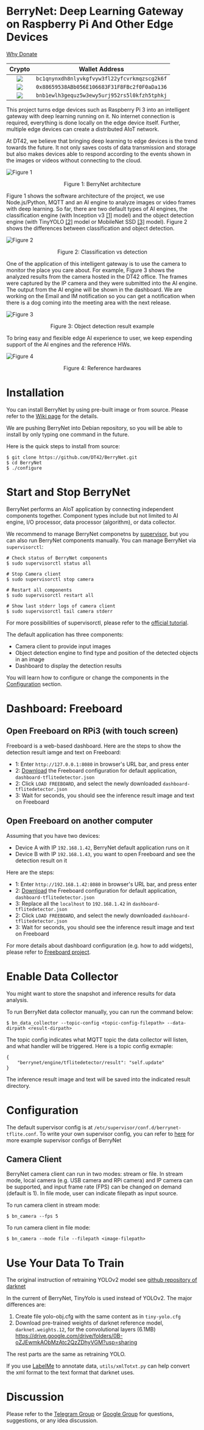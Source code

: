 # BerryNet: Deep Learning Gateway on Raspberry Pi And Other Edge Devices

[Why Donate](https://github.com/DT42/BerryNet/wiki/Donation)

|Crypto|Wallet Address|
|:--:|--|
|![](https://github.com/atomiclabs/cryptocurrency-icons/raw/master/32/icon/btc.png)|`bc1qnynxdh8nlyvkgfvyw3fl22yfcvrkmqzscg2k6f`|
|![](https://github.com/atomiclabs/cryptocurrency-icons/raw/master/32/icon/eth.png)|`0x88659538ABb056E106683F31F8FBc2f0F0aDa136`|
|![](https://github.com/atomiclabs/cryptocurrency-icons/raw/master/32/icon/bnb.png)|`bnb1ewlh3gequz5w3ewy5urj952rs5l0kfzh5tphkj`|

This project turns edge devices such as Raspberry Pi 3 into an intelligent gateway with deep learning running on it. No internet connection is required, everything is done locally on the edge device itself. Further, multiple edge devices can create a distributed AIoT network.

At DT42, we believe that bringing deep learning to edge devices is the trend towards the future. It not only saves costs of data transmission and storage but also makes devices able to respond according to the events shown in the images or videos without connecting to the cloud.

![Figure 1](https://user-images.githubusercontent.com/292790/45943626-a3d28b80-c019-11e8-829c-5eb6afd3faa4.png)

<p align="center">Figure 1: BerryNet architecture</p>

Figure 1 shows the software architecture of the project, we use Node.js/Python, MQTT and an AI engine to analyze images or video frames with deep learning. So far, there are two default types of AI engines, the classification engine (with Inception v3 [[1]](https://arxiv.org/pdf/1512.00567.pdf) model) and the object detection engine (with TinyYOLO [[2]](https://pjreddie.com/media/files/papers/YOLO9000.pdf) model or MobileNet SSD [[3]](https://arxiv.org/pdf/1704.04861.pdf) model). Figure 2 shows the differences between classification and object detection.

![Figure 2](https://cloud.githubusercontent.com/assets/292790/25520013/d9497738-2c2c-11e7-9693-3840647f2e1e.jpg)

<p align="center">Figure 2: Classification vs detection</p>

One of the application of this intelligent gateway is to use the camera to monitor the place you care about. For example, Figure 3 shows the analyzed results from the camera hosted in the DT42 office. The frames were captured by the IP camera and they were submitted into the AI engine. The output from the AI engine will be shown in the dashboard. We are working on the Email and IM notification so you can get a notification when there is a dog coming into the meeting area with the next release.

![Figure 3](https://cloud.githubusercontent.com/assets/292790/25498294/0ab79976-2bba-11e7-9114-46e328d15a18.gif)

<p align="center">Figure 3: Object detection result example</p>

To bring easy and flexible edge AI experience to user, we keep expending support of the AI engines and the reference HWs.

![Figure 4](https://user-images.githubusercontent.com/292790/64026655-c2b69780-cb71-11e9-90b9-6269319012f1.png)

<p align="center">Figure 4: Reference hardwares</p>


# Installation

You can install BerryNet by using pre-built image or from source. Please refer to the [Wiki page](https://github.com/DT42/BerryNet/wiki/Installation) for the details. 

We are pushing BerryNet into Debian repository, so you will be able to install by only typing one command in the future.

Here is the quick steps to install from source:

```
$ git clone https://github.com/DT42/BerryNet.git
$ cd BerryNet
$ ./configure
```


# Start and Stop BerryNet

BerryNet performs an AIoT application by connecting independent components together. Component types include but not limited to AI engine, I/O processor, data processor (algorithm), or data collector.

We recommend to manage BerryNet componetns by [supervisor](http://supervisord.org/), but you can also run BerryNet components manually. You can manage BerryNet via `supervisorctl`:

```
# Check status of BerryNet components
$ sudo supervisorctl status all

# Stop Camera client
$ sudo supervisorctl stop camera

# Restart all components
$ sudo supervisorctl restart all

# Show last stderr logs of camera client
$ sudo supervisorctl tail camera stderr
```

For more possibilities of supervisorctl, please refer to the [official tutorial](http://supervisord.org/running.html#running-supervisorctl).

The default application has three components:

* Camera client to provide input images
* Object detection engine to find type and position of the detected objects in an image
* Dashboard to display the detection results

You will learn how to configure or change the components in the [Configuration](#configuration) section.


# Dashboard: Freeboard

## Open Freeboard on RPi3 (with touch screen)

Freeboard is a web-based dashboard. Here are the steps to show the detection result iamge and text on Freeboard:

* 1: Enter `http://127.0.0.1:8080` in browser's URL bar, and press enter
* 2: [Download](https://raw.githubusercontent.com/DT42/BerryNet/master/config/dashboard-tflitedetector.json) the Freeboard configuration for default application, `dashboard-tflitedetector.json`
* 2: Click `LOAD FREEBOARD`, and select the newly downloaded `dashboard-tflitedetector.json`
* 3: Wait for seconds, you should see the inference result image and text on Freeboard

## Open Freeboard on another computer

Assuming that you have two devices:

* Device A with IP `192.168.1.42`, BerryNet default application runs on it
* Device B with IP `192.168.1.43`, you want to open Freeboard and see the detection result on it

Here are the steps:

* 1: Enter `http://192.168.1.42:8080` in browser's URL bar, and press enter
* 2: [Download](https://raw.githubusercontent.com/DT42/BerryNet/master/config/dashboard-tflitedetector.json) the Freeboard configuration for default application, `dashboard-tflitedetector.json`
* 3: Replace all the `localhost` to `192.168.1.42` in `dashboard-tflitedetector.json`
* 2: Click `LOAD FREEBOARD`, and select the newly downloaded `dashboard-tflitedetector.json`
* 3: Wait for seconds, you should see the inference result image and text on Freeboard

For more details about dashboard configuration (e.g. how to add widgets), please refer to [Freeboard project](https://github.com/Freeboard/freeboard).


# Enable Data Collector

You might want to store the snapshot and inference results for data analysis.

To run BerryNet data collector manually, you can run the command below:

```
$ bn_data_collector --topic-config <topic-config-filepath> --data-dirpath <result-dirpath>
```

The topic config indicates what MQTT topic the data collector will listen, and what handler will be triggered. Here is a topic config exmaple:

```
{
    "berrynet/engine/tflitedetector/result": "self.update"
}
```

The inference result image and text will be saved into the indicated result directory.


# Configuration

The default supervisor config is at `/etc/supervisor/conf.d/berrynet-tflite.conf`. To write your own supervisor config, you can refer to [here](https://github.com/DT42/BerryNet/tree/master/config/supervisor/conf.d) for more example supervisor configs of BerryNet

## Camera Client

BerryNet camera client can run in two modes: stream or file. In stream mode, local camera (e.g. USB camera and RPi camera) and IP camera can be supported, and input frame rate (FPS) can be changed on demand (default is 1). In file mode, user can indicate filepath as input source.

To run camera client in stream mode:

```
$ bn_camera --fps 5
```

To run camera client in file mode:

```
$ bn_camera --mode file --filepath <image-filepath>
```


# Use Your Data To Train

The original instruction of retraining YOLOv2 model see [github repository of darknet](https://github.com/AlexeyAB/darknet#how-to-train-to-detect-your-custom-objects)

In the current of BerryNet, TinyYolo is used instead of YOLOv2. 
The major differences are:

1. Create file yolo-obj.cfg with the same content as in `tiny-yolo.cfg`
2. Download pre-trained weights of darknet reference model, `darknet.weights.12`, for the convolutional layers (6.1MB)
https://drive.google.com/drive/folders/0B-oZJEwmkAObMzAtc2QzZDhyVGM?usp=sharing

The rest parts are the same as retraining YOLO.

If you use [LabelMe](http://labelme.csail.mit.edu/Release3.0/) to annotate data, `utils/xmlTotxt.py` can help convert the xml format to the text format that darknet uses.


# Discussion

Please refer to the [Telegram Group](https://t.me/berrynetdev) or [Google Group](https://groups.google.com/a/dt42.io/d/forum/berrynet) for questions, suggestions, or any idea discussion.
